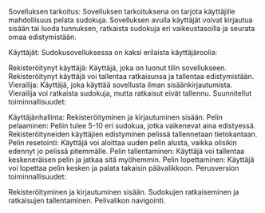 Sovelluksen tarkoitus:
Sovelluksen tarkoituksena on tarjota käyttäjille mahdollisuus pelata sudokuja. Sovelluksen avulla käyttäjät voivat kirjautua sisään tai luoda tunnuksen, ratkaista sudokuja eri vaikeustasoilla ja seurata omaa edistymistään.

Käyttäjät:
Sudokusovelluksessa on kaksi erilaista käyttäjäroolia:

Rekisteröitynyt käyttäjä: Käyttäjä, joka on luonut tilin sovellukseen. Rekisteröitynyt käyttäjä voi tallentaa ratkaisunsa ja tallentaa  edistymistään.
Vierailija: Käyttäjä, joka käyttää sovellusta ilman sisäänkirjautumista. Vierailija voi ratkaista sudokuja, mutta ratkaisut eivät tallennu.
Suunnitellut toiminnallisuudet:

Käyttäjänhallinta:
Rekisteröityminen ja kirjautuminen sisään.
Pelin pelaaminen:
Peliin tulee 5-10 eri sudokua, jotka vaikenevat aina edistyessä. Rekisteröityneiden käyttäjien edistyminen pelissä tallennetaan tietokantaan.
Pelin resetointi:
Käyttäjä voi aloittaa uuden pelin alusta, vaikka olisikin edennyt jo pelissä pitemmälle.
Pelin tallentaminen:
Käyttäjä voi tallentaa keskeneräisen pelin ja jatkaa sitä myöhemmin.
Pelin lopettaminen:
Käyttäjä voi lopettaa pelin kesken ja palata takaisin päävalikkoon.
Perusversion toiminnallisuudet:

Rekisteröityminen ja kirjautuminen sisään.
Sudokujen ratkaiseminen ja ratkaisujen tallentaminen.
Pelivalikon navigointi.
